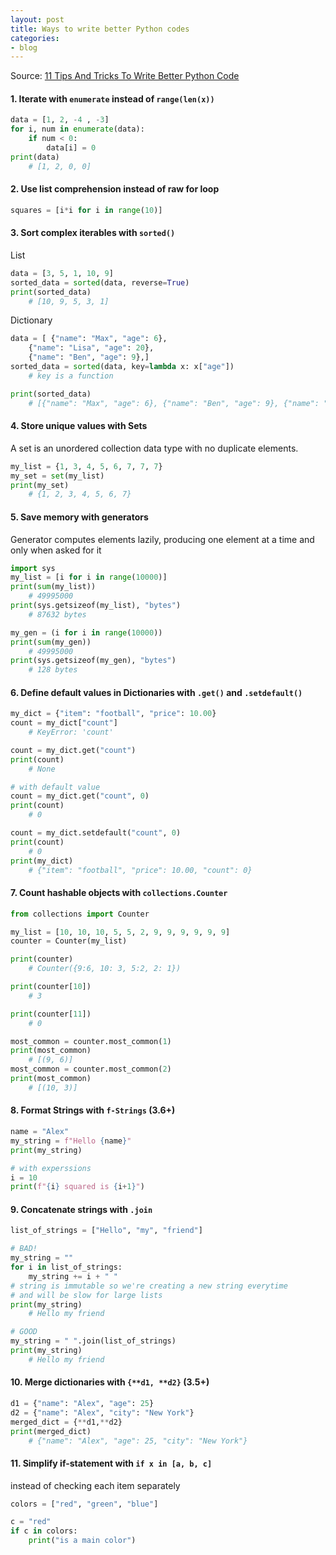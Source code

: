 ```yaml
---
layout: post
title: Ways to write better Python codes
categories:
- blog
---
```


Source: [11 Tips And Tricks To Write Better Python Code](https://www.youtube.com/watch?v=8OKTAedgFYg)

#### 1. Iterate with `enumerate` instead of `range(len(x))`
```python
data = [1, 2, -4 , -3]
for i, num in enumerate(data):
	if num < 0:
		data[i] = 0
print(data)
	# [1, 2, 0, 0] 
```

#### 2. Use list comprehension instead of raw for loop
```python
squares = [i*i for i in range(10)]
```

#### 3. Sort complex iterables with `sorted()`
List
```python
data = [3, 5, 1, 10, 9]
sorted_data = sorted(data, reverse=True)
print(sorted_data)
	# [10, 9, 5, 3, 1]
```
Dictionary
```python
data = [ {"name": "Max", "age": 6},
	{"name": "Lisa", "age": 20},
	{"name": "Ben", "age": 9},]
sorted_data = sorted(data, key=lambda x: x["age"])
	# key is a function

print(sorted_data)
	# [{"name": "Max", "age": 6}, {"name": "Ben", "age": 9}, {"name": "Lisa", "age": 20}]
```

#### 4. Store unique values with Sets
A set is an unordered collection data type with no duplicate elements.
```python
my_list = {1, 3, 4, 5, 6, 7, 7, 7}
my_set = set(my_list)
print(my_set) 
	# {1, 2, 3, 4, 5, 6, 7}
```

#### 5. Save memory with generators
Generator computes elements lazily, producing one element at a time and only when asked for it
```python
import sys
my_list = [i for i in range(10000)]
print(sum(my_list))
	# 49995000
print(sys.getsizeof(my_list), "bytes")
	# 87632 bytes

my_gen = (i for i in range(10000))
print(sum(my_gen))
	# 49995000
print(sys.getsizeof(my_gen), "bytes")
	# 128 bytes
```

#### 6. Define default values in Dictionaries with `.get()` and `.setdefault()`

```python
my_dict = {"item": "football", "price": 10.00}
count = my_dict["count"]
	# KeyError: 'count'

count = my_dict.get("count")
print(count)
	# None

# with default value
count = my_dict.get("count", 0)
print(count)
	# 0

count = my_dict.setdefault("count", 0)
print(count)
	# 0
print(my_dict)
	# {"item": "football", "price": 10.00, "count": 0}
```

#### 7. Count hashable objects with `collections.Counter`
```python
from collections import Counter

my_list = [10, 10, 10, 5, 5, 2, 9, 9, 9, 9, 9, 9]
counter = Counter(my_list)

print(counter)
	# Counter({9:6, 10: 3, 5:2, 2: 1})

print(counter[10])
	# 3

print(counter[11])
	# 0

most_common = counter.most_common(1)
print(most_common)
	# [(9, 6)]
most_common = counter.most_common(2)
print(most_common)
	# [(10, 3)]
```

#### 8. Format Strings with `f-Strings` (3.6+)
```python
name = "Alex"
my_string = f"Hello {name}"
print(my_string)

# with experssions
i = 10
print(f"{i} squared is {i+1}") 
```

#### 9. Concatenate strings with `.join`
```python
list_of_strings = ["Hello", "my", "friend"]

# BAD!
my_string = ""
for i in list_of_strings:
	my_string += i + " "
# string is immutable so we're creating a new string everytime
# and will be slow for large lists
print(my_string)
	# Hello my friend

# GOOD
my_string = " ".join(list_of_strings)
print(my_string)
	# Hello my friend
```

#### 10. Merge dictionaries with `{**d1, **d2}` (3.5+)
```python
d1 = {"name": "Alex", "age": 25}
d2 = {"name": "Alex", "city": "New York"}
merged_dict = {**d1,**d2}
print(merged_dict)
	# {"name": "Alex", "age": 25, "city": "New York"}
```

#### 11. Simplify if-statement with `if x in [a, b, c]` 

instead of checking each item separately
```python
colors = ["red", "green", "blue"]

c = "red"
if c in colors:
	print("is a main color")
```

